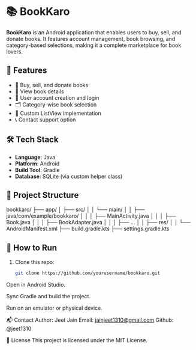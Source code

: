 # 📚 BookKaro

**BookKaro** is an Android application that enables users to buy, sell, and donate books. It features account management, book browsing, and category-based selections, making it a complete marketplace for book lovers.

## 🚀 Features

- 📖 Buy, sell, and donate books
- 🧾 View book details
- 👤 User account creation and login
- 🗂️ Category-wise book selection
- 🧩 Custom ListView implementation
- 📞 Contact support option

## 🛠️ Tech Stack

- **Language**: Java
- **Platform**: Android
- **Build Tool**: Gradle
- **Database**: SQLite (via custom helper class)

## 📂 Project Structure

bookkaro/
├── app/
│ ├── src/
│ │ └── main/
│ │ ├── java/com/example/bookkaro/
│ │ │ ├── MainActivity.java
│ │ │ ├── Book.java
│ │ │ ├── BookAdapter.java
│ │ │ ├── ...
│ │ ├── res/
│ │ └── AndroidManifest.xml
├── build.gradle.kts
├── settings.gradle.kts


## 🧪 How to Run

1. Clone this repo:
   ```bash
   git clone https://github.com/yourusername/bookkaro.git
Open in Android Studio.

Sync Gradle and build the project.

Run on an emulator or physical device.

📬 Contact
Author: Jeet Jain
Email: jainjeet1310@gmail.com
Github: @jeet1310

📄 License
This project is licensed under the MIT License.
